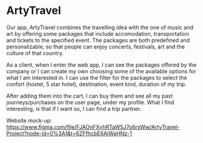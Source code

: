 # ArtyTravel

Our app, ArtyTravel combines the travelling idea with the one of music and art by offering some packages that include accomodation, transportation and tickets
to the specified event. The packages are both predefined and personalizable, so that people can enjoy concerts, festivals, art and the culture 
of that country.

As a client, when I enter the web app, I can see the packages offered by the company or I can create my own choosing some of the available options for what I am interested in.
I can use the filter for the packages to select the confort (hostel, 5 star hotel), destination, event kind, duration of my trip.

After adding them into the cart, I can buy them and see all my past journeys/purchases on the user page, under my profile.
What I find interesting, is that if I want so, I can find a trip partner.

Website mock-up: https://www.figma.com/file/FJAOnFXyhRTaW5J7o6rsWw/ArtyTravel-Project?node-id=0%3A1&t=6ZFfhcbE6AiWaHNz-1
